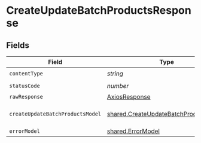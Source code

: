 # CreateUpdateBatchProductsResponse


## Fields

| Field                                                                                          | Type                                                                                           | Required                                                                                       | Description                                                                                    |
| ---------------------------------------------------------------------------------------------- | ---------------------------------------------------------------------------------------------- | ---------------------------------------------------------------------------------------------- | ---------------------------------------------------------------------------------------------- |
| `contentType`                                                                                  | *string*                                                                                       | :heavy_check_mark:                                                                             | N/A                                                                                            |
| `statusCode`                                                                                   | *number*                                                                                       | :heavy_check_mark:                                                                             | N/A                                                                                            |
| `rawResponse`                                                                                  | [AxiosResponse](https://axios-http.com/docs/res_schema)                                        | :heavy_minus_sign:                                                                             | N/A                                                                                            |
| `createUpdateBatchProductsModel`                                                               | [shared.CreateUpdateBatchProductsModel](../../models/shared/createupdatebatchproductsmodel.md) | :heavy_minus_sign:                                                                             | Products created and updated                                                                   |
| `errorModel`                                                                                   | [shared.ErrorModel](../../models/shared/errormodel.md)                                         | :heavy_minus_sign:                                                                             | bad request                                                                                    |